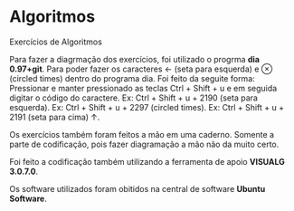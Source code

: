 # Algoritmos
 Exercícios de Algoritmos
 
 Para fazer a diagrmação dos exercícios, foi utilizado o progrma **dia 0.97+git**.
 Para poder fazer os caracteres ← (seta para esquerda) e ⊗ (circled times) dentro do programa dia. Foi feito da seguite forma: Pressionar e manter pressionado as teclas Ctrl + Shift + u e em seguida digitar o código do caractere.
 Ex: Ctrl + Shift + u + 2190 (seta para esquerda).
 Ex: Ctrl + Shift + u + 2297 (circled times).
 Ex: Ctrl + Shift + u + 2191 (seta para cima) ↑.
 
 
 Os exercícios também foram feitos a mão em uma caderno. Somente a parte de codificação, pois fazer diagramação a mão não da muito certo.
 
 Foi feito a codificação também utilizando a ferramenta de apoio **VISUALG 3.0.7.0**.
 
 Os software utilizados foram obitidos na central de software **Ubuntu Software**.


